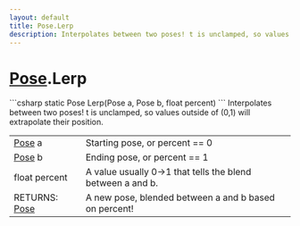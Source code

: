 ```yaml
---
layout: default
title: Pose.Lerp
description: Interpolates between two poses! t is unclamped, so values outside of (0,1) will extrapolate their position.
---
```

# [Pose]({{site.url}}/Pages/Reference/Pose.html).Lerp

<div class='signature' markdown='1'>
```csharp
static Pose Lerp(Pose a, Pose b, float percent)
```
Interpolates between two poses! t is unclamped, so values outside of (0,1) will
extrapolate their position.
</div>

|  |  |
|--|--|
|[Pose]({{site.url}}/Pages/Reference/Pose.html) a|Starting pose, or percent == 0|
|[Pose]({{site.url}}/Pages/Reference/Pose.html) b|Ending pose, or percent == 1|
|float percent|A value usually 0->1 that tells the blend between a and b.|
|RETURNS: [Pose]({{site.url}}/Pages/Reference/Pose.html)|A new pose, blended between a and b based on percent!|




